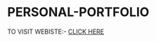 # PERSONAL-PORTFOLIO

TO VISIT WEBISTE:-
<a href= "https://kanishkbehl.github.io/PERSONAL-PORTFOLIO/">CLICK HERE</a>
